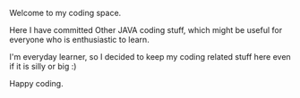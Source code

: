Welcome to my coding space.

Here I have committed Other JAVA coding stuff, which might be useful for everyone who is enthusiastic to learn.

I'm everyday learner, so I decided to keep my coding related stuff here even if it is silly or big :)

Happy coding.
